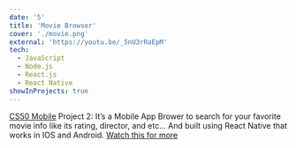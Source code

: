 ```yaml
---
date: '5'
title: 'Movie Browser'
cover: './movie.png'
external: 'https://youtu.be/_5nU3rRaEpM'
tech:
  - JavaScript
  - Node.js
  - React.js
  - React Native
showInProjects: true
---
```


[CS50 Mobile](https://online-learning.harvard.edu/course/cs50s-mobile-app-development-react-native?delta=0) Project 2: It’s a Mobile App Brower to search for your favorite movie info like its rating, director, and etc… And built using React Native that works in IOS and Android. [Watch this for more](https://youtu.be/_5nU3rRaEpM)
